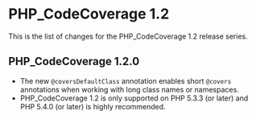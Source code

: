 PHP_CodeCoverage 1.2
====================

This is the list of changes for the PHP_CodeCoverage 1.2 release series.

PHP_CodeCoverage 1.2.0
----------------------

* The new `@coversDefaultClass` annotation enables short `@covers` annotations when working with long class names or namespaces.
* PHP_CodeCoverage 1.2 is only supported on PHP 5.3.3 (or later) and PHP 5.4.0 (or later) is highly recommended.
